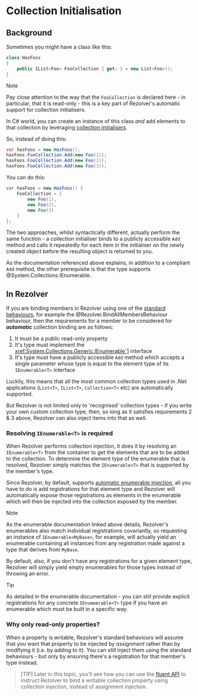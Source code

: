 ﻿# Collection Initialisation

## Background

Sometimes you might have a class like this:

```cs
class HasFoos
{
    public IList<Foo> FooCollection { get; } = new List<Foo>();
}
```

> [!NOTE]
> Pay close attention to the way that the `FooCollection` is declared here - in particular, that it is read-only - 
> this is a key part of Rezolver's automatic support for collection initialisers.

In C# world, you can create an instance of this class *and* add elements to that collection by leveraging
[collection initialisers](https://docs.microsoft.com/en-us/dotnet/csharp/programming-guide/classes-and-structs/object-and-collection-initializers#collection-initializers).

So, instead of doing this:

```cs
var hasFoos = new HasFoos();
hasFoos.FooCollection.Add(new Foo(1));
hasFoos.FooCollection.Add(new Foo(2));
hasFoos.FooCollection.Add(new Foo(3));
```

You can do this:

```cs
var hasFoos = new HasFoos() {
    FooCollection = {
        new Foo(1),
        new Foo(2),
        new Foo(3)
    }
};
```

The two approaches, whilst syntactically different, actually perform the same function - a collection initialiser
binds to a publicly accessible `Add` method and calls it repeatedly for each item in the initialiser on the newly
created object before the resulting object is returned to you.

As the documentation referenced above explains, in addition to a compliant `Add` method, the other prerequisite 
is that the type supports @System.Collections.IEnumerable.

## In Rezolver

If you are binding members in Rezolver using one of the [standard behaviours](index.md#standard-behaviours),
for example the @Rezolver.BindAllMembersBehaviour behaviour, then the requirements for a member to be considered
for _**automatic**_ collection binding are as follows:

1. It must be a public read-only property
2. It's type must implement the <xref:System.Collections.Generic.IEnumerable`1> interface
3. It's type must have a publicly accessible `Add` method which accepts a single parameter whose type is equal to the element type of its `IEnumerable<T>` interface

Luckily, this means that all the most common collection types used in .Net applications (`List<T>`, `IList<T>`, `Collection<T>` etc)
are automatically supported.

But Rezolver is not limited only to 'recognised' collection types - if you write your own custom collection type,
then, so long as it satisfies requirements 2 & 3 above, Rezolver can also inject items into that as well.

### Resolving `IEnumerable<T>` is required

When Rezolver performs collection injection, it does it by resolving an `IEnumerable<T>` from the container to
get the elements that are to be added to the collection.  To determine the element type of the enumerable that
is resolved, Rezolver simply matches the `IEnumerable<T>` that is supported by the member's type.

Since Rezolver, by default, supports [automatic enumerable injection](../enumerables.md), all you have to do is
add registrations for that element type and Rezolver will automatically expose those registrations as elements
in the enumerable which will then be injected into the collection exposed by the member.

> [!NOTE]
> As the enumerable documentation linked above details, Rezolver's enumerables also match individual 
> registrations covariantly, so requesting an instance of `IEnumerable<MyBase>`, for example, will actually
> yield an enumerable containing all instances from any registration made against a type that derives from
> `MyBase`.

By default, also, if you don't have any registrations for a given element type, Rezolver will simply yield empty
enumerables for those types instead of throwing an error.

> [!TIP]
> As detailed in the enumerable documentation - you can still provide explicit registrations for any concrete
> `IEnumemrable<T>` type if you have an enumerable which must be built in a specific way.

### Why only read-only properties?

When a property is writable, Rezolver's standard behaviours will assume that you want that property to be injected
by *assignment* rather than by modifying it (i.e. by adding to it).  You can still inject them using the standard
behaviours - but only by ensuring there's a registration for that member's type instead.

> [TIP]
> Later in this topic, you'll see how you can use the [fluent API](fluent-api.md) to instruct Rezolver to bind
> a writable collection property using collection injection, instead of assignment injection.


